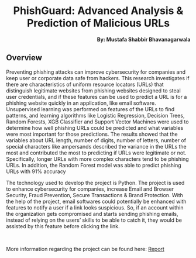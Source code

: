 <h1 align="center">PhishGuard: Advanced Analysis & Prediction of Malicious URLs</h1>

<p align="right"><b>By: Mustafa Shabbir Bhavanagarwala</b></p>

## Overview
<p>Preventing phishing attacks can improve cybersecurity for companies and keep user or 
corporate data safe from hackers. This research investigates if there are characteristics of 
uniform resource locators (URLs) that distinguish legitimate websites from phishing websites 
designed to steal user credentials, and if these features can be used to predict a URL is for a 
phishing website quickly in an application, like email software. Unsupervised learning was 
performed on features of the URLs to find patterns, and learning algorithms like Logistic Regression, Decision Trees, 
Random Forests, XGB Classifier and Support Vector Machines were used to determine how well phishing URLs 
could be predicted and what variables were most important for those predictions. The results 
showed that the variables about URL length, number of digits, number of letters, number of special 
characters like ampersands described the variance in the URLs the most and contributed the 
most to predicting if URLs were legitimate or not. Specifically, longer URLs with more complex 
characters tend to be phishing URLs. In addition, the Random Forest model was able to predict 
phishing URLs with 91% accuracy</p>

<p>The technology used to develop the project is Python. The project is used to enhance cybersecurity for companies, increase Email and Browser Security, Fraud Prevention, Secure Transactions & Brand Protection. With the help of the project, email softwares could potentially be enhanced 
with features to notify a user if a link looks suspicious. So, if an account within the organization 
gets compromised and starts sending phishing emails, instead of relying on the users’ skills to be 
able to catch it, they would be assisted by this feature before clicking the link.</p>

<br>

More information regarding the project can be found here: [Report](FinalReport.pdf)

